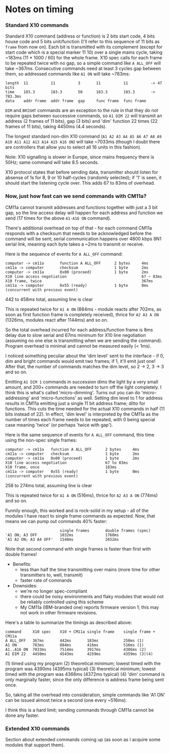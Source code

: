 # Notes on timing

### Standard X10 commands

Standard X10 command (address or function) is 2 bits start code, 4 bits house code and 5 bits unit/function (I'll refer to this sequence of 11 bits as `frame` from now on). Each bit is transmitted with its complement (except for start code which is a special marker 11 10) over a single mains cycle, taking ~183ms (11 * 1000 / 60) for the whole frame. X10 spec calls for each frame to be repeated twice with no gap, so a simple command like `A ALL_OFF` will take ~367ms. Consecutive commands need at least 3 cycles gap between them, so addressed commands like `A1 ON` will take ~783ms:
```
length	11		    11		    3	    11    		11		    -> 47 bits
time	183.3		183.3		50	    183.3		183.3		-> 783.3ms
data	addr frame	addr frame	gap	    func frame	func frame
```
`DIM` and `BRIGHT` commands are an exception to the rule in that they do not require gaps between successive commands, so `A1 DIM 22` will transmit an address (2 frames of 11 bits), gap (3 bits) and 'dim' function 22 times (22 frames of 11 bits), taking 4450ms (4.4 seconds).

The longest standard non-dim X10 command (`A1 A2 A3 A4 A5 A6 A7 A8 A9 A10 A11 A12 A13 A14 A15 A16 ON`) will take ~7033ms (though I doubt there are controllers that allow you to select all 16 units in this fashion).

Note: X10 signalling is slower in Europe, since mains frequency there is 50Hz; same command will take 8.5 seconds.

X10 protocol states that before sending data, transmitter should listen for absense of 1s for 8, 9 or 10 half-cycles (randomly selected); if '1' is seen, it should start the listening cycle over. This adds 67 to 83ms of overhead.

### Now, just how fast can we send commands with CM11a?

CM11a cannot transmit addresses and functions together with just a 3 bit gap, so the line access delay will happen for each address and function we send (17 times for the above `A1-A16 ON` command).

There's additional overhead on top of that - for each command CM11a responds with a checksum that needs to be acknowledged before the command will be sent; serial communication happens over 4800 kbps 8N1 serial link, meaning each byte takes a ~2ms to transmit or receive.

Here is the sequence of events for `A ALL_OFF` command:
```
computer -> cm11a	    function A ALL_OFF	    2 bytes		4ms
cm11a -> computer	    checksum		        1 byte		2ms
computer -> cm11a	    0x00 (proceed)		    1 byte		2ms
X10 line access negotiation					                67 ~ 83ms
X10 frame, twice						                    367ms
cm11a -> computer	    0x55 (ready)		    1 byte		0ms (concurrent with previous event)
```
442 to 458ms total, assuming line is clear


This is repeated twice for `A1 A ON` (884ms - module reacts after 702ms, as soon as first function frame is completely received), thrice for `A2 A3 A ON` (1326ms, modules react after 1144ms) and so on.

So the total overhead incurred for each address/function frame is 8ms delay due to slow serial and 67ms minimum for X10 line negotiation (assuming no one else is transmitting when we are sending the command). Program overhead is minimal and cannot be measured easily (< 1ms).


I noticed something peculiar about the 'dim level' sent to the interface - if 0, dim and bright commands would emit two frames; if 1, it'll emit just one! After that, the number of commands matches the dim level, so 2 -> 2, 3 -> 3 and so on.

Emitting `A1 DIM 1` commands in succession dims the light by a very small amount, and 200+ commands are needed to turn off the light completely. I think this is what's called 'micro-dimming'. Turns out you can do 'micro-addressing' and 'micro-functions' as well. Setting dim level to 1 for address results in CM11a emitting just a single 11 bit address frame; ditto for functions. This cuts the time needed for the actual X10 commands in half (11 bits instead of 22). In effect, 'dim level' is interpreted by the CM11a as the number of times each frame needs to be repeated, with 0 being special case meaning 'twice' (or perhaps 'twice with gap').

Here is the same sequence of events for `A ALL_OFF` command, this time using the non-spec single frames:
```
computer -> cm11a   function A ALL_OFF	    2 bytes		4ms
cm11a -> computer	checksum		        1 byte		2ms
computer -> cm11a	0x00 (proceed)		    1 byte		2ms
X10 line access negotiation					67 to 83ms
X10 frame, once							    183ms
cm11a -> computer	0x55 (ready)		    1 byte		0ms (concurrent with previous event)
```
258 to 274ms total, assuming line is clear

This is repeated twice for `A1 A ON` (516ms), thrice for `A2 A3 A ON` (774ms) and so on.

Funnily enough, this worked and is rock-solid in my setup - all of the modules I have react to single frame commands as expected. Now, that means we can pump out commands 40% faster:
```
            		    single frames		double frames (spec)
'A1 ON; A3 OFF	 	    1032ms			    1768ms
'A1 A2 ON; A3 A4 OFF'	1548ms			    2652ms
```
Note that second command with single frames is faster than first with double frames!

* Benefits:
  * less than half the time transmitting over mains (more time for other transmitters to, well, transmit)
  * faster rate of commands
* Downsides:
  * we're no longer spec-compliant
  * there could be noisy environments and flaky modules that would not be reliably controlled using this scheme
  * My CM11a (IBM-branded one) reports firmware version 1; this may not work in other firmware revisions.


Here's a table to summarize the timings as described above:
```
command		X10 spec	X10 + CM11a	single frame    single frame + CM11a
A ALL_OFF	367ms		442ms		183ms		    258ms (1)
A1 ON		783ms		884ms		416ms		    516ms (1)
A1..A16 ON	7033ms		7514ms		3917ms		    4386ms (2)
A1 DIM 22	4450ms		4543ms		4259ms		    4359ms (3)(4)
```
(1) timed using my program
(2) theoretical minimum; lowest timed with the program was 4390ms (4395ms typical)
(3) theoretical minimum; lowest timed with the program was 4366ms (4372ms typical)
(4) 'dim' command is only marginally faster, since the only difference is address frame being sent once.

So, taking all the overhead into consideration, simple commands like 'A1 ON' can be issued almost twice a second (one every ~516ms).

I think this is a hard limit; sending commands through CM11a cannot be done any faster.

### Extended X10 commands

Section about extended commands coming up (as soon as I acquire some modules that support them).

